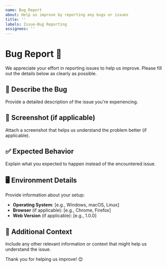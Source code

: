 ```yaml
---
name: Bug Report
about: Help us improve by reporting any bugs or issues
title: ''
labels: Issue-Bug Reporting
assignees: ''
---
```


# Bug Report 🐞

We appreciate your effort in reporting issues to help us improve. Please fill out the details below as clearly as possible.

## 🐛 Describe the Bug
Provide a detailed description of the issue you're experiencing.

## 📸 Screenshot (if applicable)
Attach a screenshot that helps us understand the problem better (if applicable).

## ✅ Expected Behavior
Explain what you expected to happen instead of the encountered issue.

## 🖥️ Environment Details
Provide information about your setup:

- **Operating System**: [e.g., Windows, macOS, Linux]
- **Browser** (if applicable): [e.g., Chrome, Firefox]
- **Web Version** (if applicable): [e.g., 1.0.0]

## 📝 Additional Context
Include any other relevant information or context that might help us understand the issue.


Thank you for helping us improve! 😊